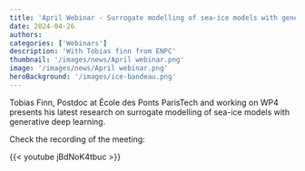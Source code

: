 ```yaml
---
title: 'April Webinar - Surrogate modelling of sea-ice models with generative deep learning'
date: 2024-04-26
authors:
categories: ['Webinars']
description: 'With Tobias finn from ENPC'
thumbnail: '/images/news/April webinar.png'  
image: '/images/news/April webinar.png'
heroBackground: '/images/ice-bandeau.png'
---
```


Tobias Finn, Postdoc at École des Ponts ParisTech and working on WP4 presents his latest research on surrogate modelling of sea-ice models with generative deep learning. 
  

Check the recording of the meeting: 

{{< youtube jBdNoK4tbuc >}}   


